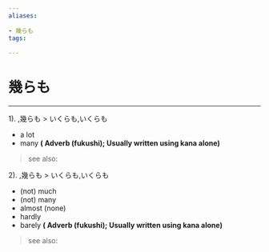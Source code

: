 ```yaml
---
aliases:
    
- 幾らも
tags:
    
---
```


# 幾らも
---
1).
,幾らも > いくらも,いくらも

- a lot
- many
**( Adverb (fukushi); Usually written using kana alone)**
> see also: 
            
2).
,幾らも > いくらも,いくらも

- (not) much
- (not) many
- almost (none)
- hardly
- barely
**( Adverb (fukushi); Usually written using kana alone)**
> see also: 
            